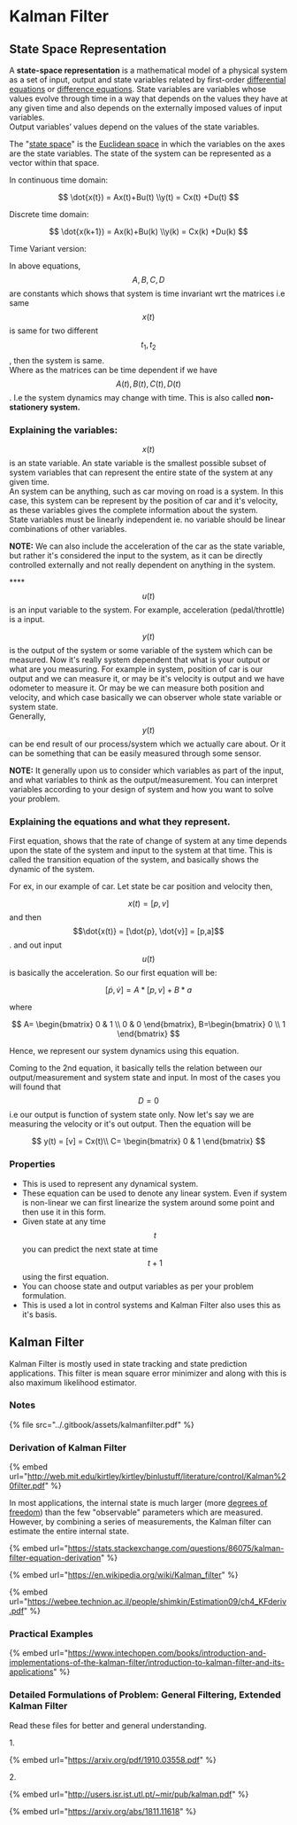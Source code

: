 # Kalman Filter

## State Space Representation

A **state-space representation** is a mathematical model of a physical system as a set of input, output and state variables related by first-order [differential equations](https://en.wikipedia.org/wiki/Differential\_equation) or [difference equations](https://en.wikipedia.org/wiki/Difference\_equation). State variables are variables whose values evolve through time in a way that depends on the values they have at any given time and also depends on the externally imposed values of input variables. \
Output variables’ values depend on the values of the state variables.

The "[state space](https://en.wikipedia.org/wiki/State\_space)" is the [Euclidean space](https://en.wikipedia.org/wiki/Euclidean\_space) in which the variables on the axes are the state variables. The state of the system can be represented as a vector within that space.

In continuous time domain:

$$
\dot{x(t}) = Ax(t)+Bu(t) \\y(t) = Cx(t) +Du(t)
$$

Discrete time domain:

$$
\dot{x(k+1}) = Ax(k)+Bu(k) \\y(k) = Cx(k) +Du(k)
$$

Time Variant version:

In above equations, $$A,B,C,D$$are constants which shows that system is time invariant wrt the matrices i.e same $$x(t)$$is same for two different $$t_1, t_2$$, then the system is same. \
Where as the matrices can be time dependent if we have $$A(t), B(t), C(t), D(t)$$. I.e the system dynamics may change with time. This is also called **non-stationery system.**&#x20;

### Explaining the variables:&#x20;

$$x(t)$$is an state variable. An state variable is the smallest possible subset of system variables that can represent the entire state of the system at any given time. \
An system can be anything, such as car moving on road is a system. In this case, this system can be represent by the position of car and it's velocity, as these variables gives the complete information about the system. \
State variables must be linearly independent ie. no variable should be linear combinations of other variables.&#x20;

**NOTE:** We can also include the acceleration of the car as the state variable, but rather it's considered the input to the system, as it can be directly controlled externally and not really dependent on anything in the system.&#x20;

****$$u(t )$$is an input variable to the system. For example, acceleration (pedal/throttle) is a input. &#x20;

$$y(t)$$is the output of the system or some variable of the system which can be measured. Now it's really system dependent that what is your output or what are you measuring. For example in system, position of car is our output and we can measure it, or may be it's velocity is output and we have odometer to measure it. Or may be we can measure both position and velocity, and which case basically we can observer whole state variable or system state. \
Generally, $$y(t)$$can be end result of our process/system which we actually care about. Or it can be something that can be easily measured through some sensor.&#x20;

**NOTE:** It generally upon us to consider which variables as part of the input, and what variables to think as the output/measurement. You can interpret variables according to your design of system and how you want to solve your problem.&#x20;

### Explaining the equations and what they represent.&#x20;

First equation, shows that the rate of change of system at any time depends upon the state of the system and input to the system at that time. This is called the transition equation of the system, and basically shows the dynamic of the system.&#x20;

For ex, in our example of car. Let state be car position and velocity then,&#x20;

$$x(t) = [p,v]$$and then $$\dot{x(t)} = [\dot{p}, \dot{v}] = [p,a]$$. and out input $$u(t)$$is basically the acceleration. So our first equation will be:

$$
[\dot{p}, \dot{v}] = A*[p,v]+B*a
$$

where&#x20;

$$
A=
\begin{bmatrix}
0 & 1 \\
0 & 0 
\end{bmatrix}, 
B=\begin{bmatrix}
0  \\
1
\end{bmatrix}
$$

Hence, we represent our system dynamics using this equation.&#x20;

Coming to the 2nd equation, it basically tells the relation between our output/measurement and system state and input. In most of the cases you will found that $$D=0$$i.e our output is function of system state only. Now let's say we are measuring the velocity or it's out output. Then the equation will be

$$
y(t) = [v] = Cx(t)\\
C= \begin{bmatrix}
0 & 1 
\end{bmatrix}
$$

### Properties

* This is used to represent any dynamical system.&#x20;
* These equation can be used to denote any linear system. Even if system is non-linear we can first linearize the system around some point and then use it in this form.&#x20;
* Given state at any time $$t$$you can predict the next state at time $$t+1$$using the first equation.
* You can choose state and output variables as per your problem formulation.&#x20;
* This is used a lot in control systems and Kalman Filter also uses this as it's basis.&#x20;

## Kalman Filter

Kalman Filter is mostly used in state tracking and state prediction applications. This filter is mean square error minimizer and along with this is also maximum likelihood estimator.&#x20;

### Notes

{% file src="../.gitbook/assets/kalmanfilter.pdf" %}



### Derivation of Kalman Filter

{% embed url="http://web.mit.edu/kirtley/kirtley/binlustuff/literature/control/Kalman%20filter.pdf" %}

In most applications, the internal state is much larger (more [degrees of freedom](https://en.wikipedia.org/wiki/Degrees\_of\_freedom\_\(physics\_and\_chemistry\))) than the few "observable" parameters which are measured. However, by combining a series of measurements, the Kalman filter can estimate the entire internal state.

{% embed url="https://stats.stackexchange.com/questions/86075/kalman-filter-equation-derivation" %}

{% embed url="https://en.wikipedia.org/wiki/Kalman_filter" %}

{% embed url="https://webee.technion.ac.il/people/shimkin/Estimation09/ch4_KFderiv.pdf" %}

### Practical Examples

{% embed url="https://www.intechopen.com/books/introduction-and-implementations-of-the-kalman-filter/introduction-to-kalman-filter-and-its-applications" %}

### Detailed Formulations of Problem: General Filtering, Extended Kalman Filter

Read these files for better and general understanding.&#x20;

1\.

{% embed url="https://arxiv.org/pdf/1910.03558.pdf" %}

2\.

{% embed url="http://users.isr.ist.utl.pt/~mir/pub/kalman.pdf" %}

{% embed url="https://arxiv.org/abs/1811.11618" %}


